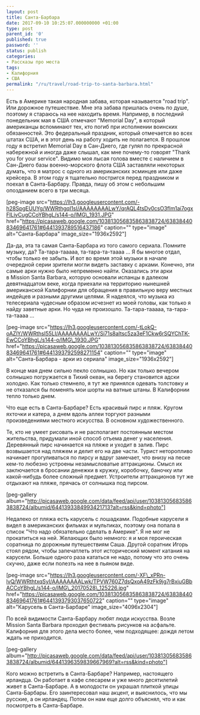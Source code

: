 ```yaml
---
layout: post
title: Cанта-Барбара
date: 2017-09-10 10:25:07.000000000 +01:00
type: post
parent_id: '0'
published: true
password: ''
status: publish
categories:
- Рассказы про места
tags:
- Калифорния
- США
permalink: "/ru/travel/road-trip-to-santa-barbara.html"
---
```

Есть в Америке такая народная забава, которая называется "road trip". Или дорожное путешествие. Мне эта забава пришлась очень по душе, поэтому я стараюсь на нее находить время. Например, в последний понедельник мая в США отмечают "Memorial Day", в который американцы вспоминают тех, кто погиб при исполнении воинских обязанностей. Это федеральный праздник, который отмечается во всех штатах США, и в этот день на работу ходить не полагается. В прошлом году я встретил Memorial Day в Сан-Диего, где гулял по прекрасной набережной и иногда даже слышал, как мне почему-то говорят "Thank you for your service". Видимо моя лысая голова вместе с наличием в Сан-Диего базы военно-морского флота США заставляли некоторых думать, что я матрос с одного из американских эсминцев или даже крейсера. В этом году я тщательно постригся перед праздником и поехал в Санта-Барбару. Правда, пишу об этом с небольшим опозданием всего в три месяца.

[peg-image src="https://lh3.googleusercontent.com/-h28SpgEUUYg/WWRthgqI1sI/AAAAAAAALwY/qrAQL4tsDv0csO3fIm1ai7ogxFILivCugCCoYBhgL/s144-o/IMG\_1931.JPG" href="https://picasaweb.google.com/103813056835863838724/6383844083469641761#6441393789516437186" caption="" type="image" alt="Cанта-Барбара" image\_size="1936x2592"]



Да-да, эта та самая Санта-Барбара из того самого сериала. Помните музыку, да? Та-тара-тааааа, та-тара-та-таааа ... Я бы многое отдал, чтобы только ее забыть. И вот во время этой музыки в начале очередной серии зрители могли видеть заставку с арками. Конечно, эти самые арки нужно было непременно найти. Оказались эти арки в&nbsp;Mission Santa Barbara, которую основали испанцы в далеком девятнадцатом веке, когда приехали на территорию нынешней американской Калифорнии для обращения в правильную веру местных индейцев и разными другими целями. Я надеялся, что музыка из телесериала чудесным образом исчезнет из моей головы, как только я найду заветные арки. Но чуда не произошло.&nbsp;Та-тара-тааааа, та-тара-та-таааа ...

[peg-image src="https://lh3.googleusercontent.com/-tLokQ-oAZlY/WWRthsI55LI/AAAAAAAALwY/Si71s8aItsc5za3eF1Ckw6rSQYChTK-EwCCoYBhgL/s144-o/IMG\_1930.JPG" href="https://picasaweb.google.com/103813056835863838724/6383844083469641761#6441393792598271154" caption="" type="image" alt="Санта-Барбара - арки из сериала" image\_size="1936x2592"]

В конце мая днем сильно пекло солнышко. Но как только вечером солнышко погружается в Тихий океан, на берегу становится адски холодно. Как только стемнело, я тут же принялся одевать толстовку и не отказался бы поменять мои шорты на ватные штаны. В Калифорнии тепло только днем.

Что еще есть в Санта-Барбаре? Есть красивый пирс и пляж. Кругом яхточки и катера, а днем вдоль аллеи торгуют разными произведениями местного искусства. В основном художественного.

Те, кто не умеет рисовать и не располагает постоянным местом жительства, придумали иной способ отъема денег у населения. Деревянный пирс начинается на пляже и уходит в залив. Пирс возвышается над пляжем и делит его на две части. Турист неторопливо начинает прогуливаться по пирсу и вдруг замечает, что внизу на песке кем-то любезно устроены незамысловатые аттракционы. Смысл их заключается в бросании денежки в кружку, коробочку, баночку или какой-нибудь более сложный предмет. Устроители аттракционов тут же отдыхают на пляже, прячась от солнышка под пирсом.

[peg-gallery album="http://picasaweb.google.com/data/feed/api/user/103813056835863838724/albumid/6441393384993421713?alt=rss&kind=photo"]

Недалеко от пляжа есть карусель с лошадками. Подобные карусели я видел в американских фильмах и мультиках, поэтому она попала в список "Что надо обязательно сделать в Америке". Я не мог не прокатиться на ней. Желающих было немного: я и моя героическая соратница по дорожным путешествиям Саша. Другой соратник Игорь стоял рядом, чтобы запечатлеть этот исторический момент катания на карусели. Больше одного раза кататься не надо, потому что это очень скучно, даже если полезть на нее в пьяном виде.

[peg-image src="https://lh3.googleusercontent.com/-XF\_xPRn-lvQ/WWRthtxqSyI/AAAAAAAALwk/TPVW760Z7dsQxoA49zFk9jg7rBxiuGBbACCoYBhgL/s144-o/IMG\_20170528\_125226.jpg" href="https://picasaweb.google.com/103813056835863838724/6383844083469641761#6441393793037650722" caption="" type="image" alt="Карусель в Санта-Барбаре" image\_size="4096x2304"]

По всей видимости Санта-Барбару любят люди искусства. Возле Mission Santa Barbara проходил фестиваль рисунков на асфальте. Калифорния для этого дела место более, чем подходящее: дождя летом ждать не приходится.

[peg-gallery album="http://picasaweb.google.com/data/feed/api/user/103813056835863838724/albumid/6441396359839667969?alt=rss&kind=photo"]

Кого можно встретить в Санта-Барбаре? Например, настоящего ирландца. Он работает в кафе слесарем и уже много десятилетий живет в Санта-Барбаре. А в молодости он украшал плиткой улицы Санта-Барбары. Его заинтересовал наш акцент, и выяснилось, что мы русские, а он ирландец. Потом он нам еще долго объяснял, что и как посмотреть в Санта-Барбаре.

